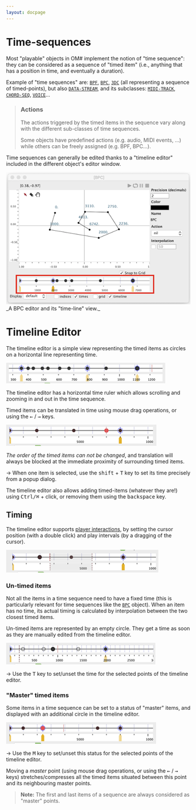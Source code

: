 ```yaml
---
layout: docpage
---
```


# Time-sequences


Most "playable" objects in OM# implement the notion of "time sequence": they can be considered as a sequence of "timed item" (i.e., anything that has a position in time, and eventually a duration).

Example of "time sequences" are: [`BPF`](bpf), [`BPC`](bpc), [`3DC`](3DC) (all representing a sequence of timed-points), but also [`DATA-STREAM`](data-stream), and its subclasses: [`MIDI-TRACK`](midi-track), [`CHORD-SEQ`](chord-seq), [`VOICE`](voice)...


> ### Actions
>
> The actions triggered by the timed items in the sequence vary along with the different sub-classes of time sequences.
>
> Some objects have predefined actions (e.g. audio, MIDI events, ...) while others can be freely assigned (e.g. BPF, BPC...).

Time sequences can generally be edited thanks to a "timeline editor" included in the different object's editor window.


<img src="time-sequence_img/bpc-timeline.png">
_A BPC editor and its "time-line" view._

# Timeline Editor

The timeline editor is a simple view representing the timed items as circles on a horizontal line representing time.

<img src="time-sequence_img/timeline.png">


The timeline editor has a horizontal time ruler which allows scrolling and zooming in and out in the time sequence.

Timed items can be translated in time using mouse drag operations, or using the <kbd>&larr;</kbd> / <kbd>&rarr;</kbd> keys.

<img src="time-sequence_img/timeline-move-point.png">

_The order of the timed items can not be changed_, and translation will always be blocked at the immediate proximity of surrounding timed items.

&rarr; When one item is selected, use the <kbd>shift</kbd> + <kbd>T</kbd> key to set its time precisely from a popup dialog.

The timeline editor also allows adding timed-items (whatever they are!) using <kbd>Ctrl/⌘</kbd> + click, or removing them using the <kbd>backspace</kbd> key.

## Timing

The timeline editor supports [player interactions](player), by setting the cursor position (with a double click) and play intervals (by a dragging of the cursor).

<img src="time-sequence_img/timeline-interval.png">

### Un-timed items

Not all the items in a time sequence need to have a fixed time (this is particularly relevant for time sequences like the [`BPC`](bpc) object).
When an item has no time, its actual timing is calculated by interpolation between the two closest timed items.

Un-timed items are represented by an empty circle. They get a time as soon as they are manually edited from the timeline editor.

<img src="time-sequence_img/timeline-untimed-items.png">

&rarr; Use the <kbd>T</kbd> key to set/unset the time for the selected points of the timeline editor.


### "Master" timed items

Some items in a time sequence can be set to a status of "master" items, and displayed with an additional circle in the timeline editor.

<img src="time-sequence_img/timeline-master-points.png">

&rarr; Use the <kbd>M</kbd> key to set/unset this status for the selected points of the timeline editor.

Moving a _master_ point (using mouse drag operations, or using the <kbd>&larr;</kbd> / <kbd>&rarr;</kbd> keys) stretches/compresses all the timed items situated between this point and its neighbouring master points.

> **Note:** The first and last items of a sequence are always considered as "master" points.

